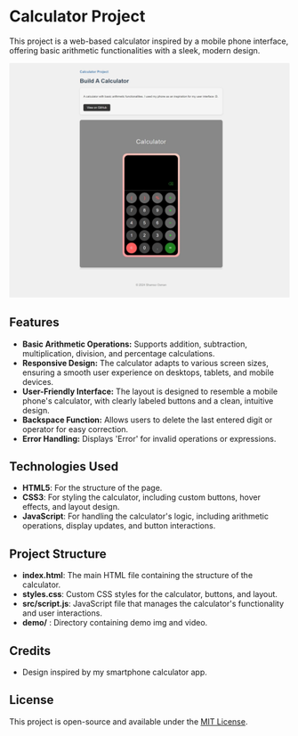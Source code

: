 # Calculator Project

This project is a web-based calculator inspired by a mobile phone interface, offering basic arithmetic functionalities with a sleek, modern design.

![Demo Image](./demo/calculator.jpeg)

## Features

- **Basic Arithmetic Operations:** Supports addition, subtraction, multiplication, division, and percentage calculations.
- **Responsive Design:** The calculator adapts to various screen sizes, ensuring a smooth user experience on desktops, tablets, and mobile devices.
- **User-Friendly Interface:** The layout is designed to resemble a mobile phone's calculator, with clearly labeled buttons and a clean, intuitive design.
- **Backspace Function:** Allows users to delete the last entered digit or operator for easy correction.
- **Error Handling:** Displays 'Error' for invalid operations or expressions.

## Technologies Used

- **HTML5**: For the structure of the page.
- **CSS3**: For styling the calculator, including custom buttons, hover effects, and layout design.
- **JavaScript**: For handling the calculator's logic, including arithmetic operations, display updates, and button interactions.

## Project Structure

- **index.html**: The main HTML file containing the structure of the calculator.
- **styles.css**: Custom CSS styles for the calculator, buttons, and layout.
- **src/script.js**: JavaScript file that manages the calculator's functionality and user interactions.
- **demo/** : Directory containing demo img and video.

## Credits

- Design inspired by my smartphone calculator app.

## License

This project is open-source and available under the [MIT License](LICENSE).
